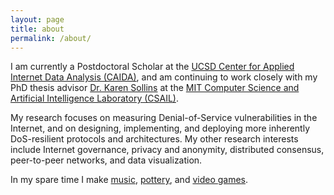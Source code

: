 ```yaml
---
layout: page
title: about
permalink: /about/
---
```


I am currently a Postdoctoral Scholar at the [UCSD Center for Applied Internet Data Analysis (CAIDA)](https://www.caida.org), and am continuing to work closely with my PhD thesis advisor [Dr. Karen Sollins](http://groups.csail.mit.edu/ana/People/Sollins.html) at the [MIT Computer Science and Artificial Intelligence Laboratory (CSAIL)](http://csail.mit.edu).

My research focuses on measuring Denial-of-Service vulnerabilities in the Internet, and on designing, implementing, and deploying more inherently DoS-resilient protocols and architectures.  My other research interests include Internet governance, privacy and anonymity, distributed consensus, peer-to-peer networks, and data visualization.

In my spare time I make [music](music.md), [pottery](pottery.md), and [video games](https://samdelaughter.itch.io).
